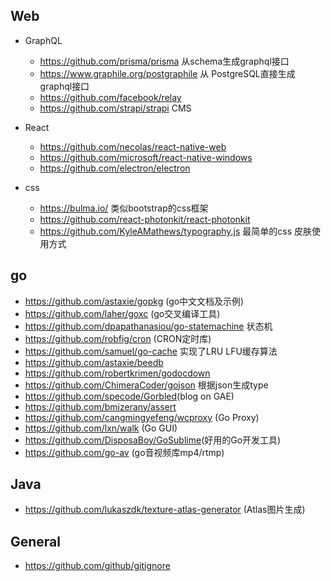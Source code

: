Web
---
- GraphQL
  - <https://github.com/prisma/prisma> 从schema生成graphql接口
  - <https://www.graphile.org/postgraphile>  从 PostgreSQL直接生成graphql接口
  - <https://github.com/facebook/relay> 
  - <https://github.com/strapi/strapi> CMS

- React
  - <https://github.com/necolas/react-native-web>
  - <https://github.com/microsoft/react-native-windows>
  - <https://github.com/electron/electron>

- css
  - <https://bulma.io/> 类似bootstrap的css框架
  - <https://github.com/react-photonkit/react-photonkit>
  - <https://github.com/KyleAMathews/typography.js> 最简单的css 皮肤使用方式
  
go
---
- <https://github.com/astaxie/gopkg> (go中文文档及示例)
- <https://github.com/laher/goxc> (go交叉编译工具)
- <https://github.com/dpapathanasiou/go-statemachine> 状态机
- <https://github.com/robfig/cron> (CRON定时库)
- <https://github.com/samuel/go-cache> 实现了LRU LFU缓存算法
- <https://github.com/astaxie/beedb>
- <https://github.com/robertkrimen/godocdown>
- <https://github.com/ChimeraCoder/gojson> 根据json生成type
- <https://github.com/specode/Gorbled>(blog on GAE)
- <https://github.com/bmizerany/assert>
- <https://github.com/cangmingyefeng/wcproxy> (Go Proxy)
- <https://github.com/lxn/walk> (Go GUI)
- <https://github.com/DisposaBoy/GoSublime>(好用的Go开发工具)
- https://github.com/go-av (go音视频库mp4/rtmp)

Java
---
- <https://github.com/lukaszdk/texture-atlas-generator> (Atlas图片生成)

General
-------
- <https://github.com/github/gitignore>

